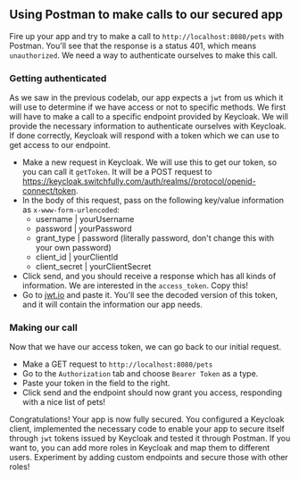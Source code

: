 ## Using Postman to make calls to our secured app

Fire up your app and try to make a call to ``http://localhost:8080/pets`` with Postman. You'll see that the response is a status 401, which means ``unauthorized``. We need a way to authenticate ourselves to make this call.

### Getting authenticated

As we saw in the previous codelab, our app expects a ``jwt`` from us which it will use to determine if we have access or not to specific methods. We first will have to make a call to a specific endpoint provided by Keycloak. We will provide the necessary
information to authenticate ourselves with Keycloak. If done correctly, Keycloak will respond with a token which we can use to get access to our endpoint.

- Make a new request in Keycloak. We will use this to get our token, so you can call it ``getToken``. It will be a POST request to [https://keycloak.switchfully.com/auth/realms/<YourRealmName>/protocol/openid-connect/token](https://keycloak.switchfully.com/auth/realms/Petinder-feb2022/protocol/openid-connect/token).
- In the body of this request, pass on the following key/value information as ``x-www-form-urlencoded``:
  - username | yourUsername
  - password | yourPassword
  - grant_type | password (literally password, don't change this with your own password)
  - client_id | yourClientId
  - client_secret | yourClientSecret
- Click send, and you should receive a response which has all kinds of information. We are interested in the ``access_token``. Copy this!
- Go to [jwt.io](https://jwt.io) and paste it. You'll see the decoded version of this token, and it will contain the information our app needs.

### Making our call

Now that we have our access token, we can go back to our initial request.

- Make a GET request to ``http://localhost:8080/pets``
- Go to the ``Authorization`` tab and choose ``Bearer Token`` as a type.
- Paste your token in the field to the right.
- Click send and the endpoint should now grant you access, responding with a nice list of pets!

Congratulations! Your app is now fully secured. You configured a Keycloak client, implemented the necessary code to enable your app to secure itself through ``jwt`` tokens issued by Keycloak and tested it through Postman. If you want to, you can add more roles in Keycloak and map them to different users. Experiment by adding custom endpoints and secure those with other roles!

